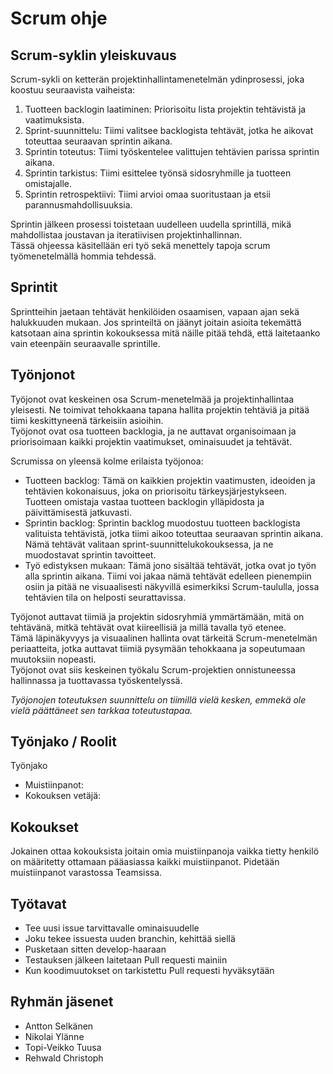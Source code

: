 # Scrum ohje
## Scrum-syklin yleiskuvaus
Scrum-sykli on ketterän projektinhallintamenetelmän ydinprosessi, joka koostuu seuraavista vaiheista:

1. Tuotteen backlogin laatiminen: Priorisoitu lista projektin tehtävistä ja vaatimuksista.
2. Sprint-suunnittelu: Tiimi valitsee backlogista tehtävät, jotka he aikovat toteuttaa seuraavan sprintin aikana.
3. Sprintin toteutus: Tiimi työskentelee valittujen tehtävien parissa sprintin aikana.
4. Sprintin tarkistus: Tiimi esittelee työnsä sidosryhmille ja tuotteen omistajalle.
5. Sprintin retrospektiivi: Tiimi arvioi omaa suoritustaan ja etsii parannusmahdollisuuksia.

Sprintin jälkeen prosessi toistetaan uudelleen uudella sprintillä, mikä mahdollistaa joustavan ja iteratiivisen projektinhallinnan.<br>
Tässä ohjeessa käsitellään eri työ sekä menettely tapoja scrum työmenetelmällä hommia tehdessä.
## Sprintit
Sprintteihin jaetaan tehtävät henkilöiden osaamisen, vapaan ajan sekä halukkuuden mukaan. Jos sprinteiltä on jäänyt joitain asioita tekemättä katsotaan aina sprintin kokouksessa mitä näille pitää tehdä, että laitetaanko vain eteenpäin seuraavalle sprintille.
## Työnjonot
Työjonot ovat keskeinen osa Scrum-menetelmää ja projektinhallintaa yleisesti. Ne toimivat tehokkaana tapana hallita projektin tehtäviä ja pitää tiimi keskittyneenä tärkeisiin asioihin.<br> 
Työjonot ovat osa tuotteen backlogia, ja ne auttavat organisoimaan ja priorisoimaan kaikki projektin vaatimukset, ominaisuudet ja tehtävät.<br>

Scrumissa on yleensä kolme erilaista työjonoa:
- Tuotteen backlog: Tämä on kaikkien projektin vaatimusten, ideoiden ja tehtävien kokonaisuus, joka on priorisoitu tärkeysjärjestykseen. Tuotteen omistaja vastaa tuotteen backlogin ylläpidosta ja päivittämisestä jatkuvasti.
- Sprintin backlog: Sprintin backlog muodostuu tuotteen backlogista valituista tehtävistä, jotka tiimi aikoo toteuttaa seuraavan sprintin aikana. Nämä tehtävät valitaan sprint-suunnittelukokouksessa, ja ne muodostavat sprintin tavoitteet.
- Työ edistyksen mukaan: Tämä jono sisältää tehtävät, jotka ovat jo työn alla sprintin aikana. Tiimi voi jakaa nämä tehtävät edelleen pienempiin osiin ja pitää ne visuaalisesti näkyvillä esimerkiksi Scrum-taululla, jossa tehtävien tila on helposti seurattavissa.

Työjonot auttavat tiimiä ja projektin sidosryhmiä ymmärtämään, mitä on tehtävänä, mitkä tehtävät ovat kiireellisiä ja millä tavalla työ etenee. <br>
Tämä läpinäkyvyys ja visuaalinen hallinta ovat tärkeitä Scrum-menetelmän periaatteita, jotka auttavat tiimiä pysymään tehokkaana ja sopeutumaan muutoksiin nopeasti. <br>
Työjonot ovat siis keskeinen työkalu Scrum-projektien onnistuneessa hallinnassa ja tuottavassa työskentelyssä.

*Työjonojen toteutuksen suunnittelu on tiimillä vielä kesken, emmekä ole vielä päättäneet sen tarkkaa toteutustapaa.*
## Työnjako / Roolit
Työnjako
 - Muistiinpanot:
 - Kokouksen vetäjä:


## Kokoukset
Jokainen ottaa kokouksista joitain omia muistiinpanoja vaikka tietty henkilö on määritetty ottamaan pääasiassa kaikki muistiinpanot. Pidetään muistiinpanot varastossa Teamsissa.

## Työtavat
 - Tee uusi issue tarvittavalle ominaisuudelle
 - Joku tekee issuesta uuden branchin, kehittää siellä
 - Pusketaan sitten develop-haaraan
 - Testauksen jälkeen laitetaan Pull requesti mainiin
 - Kun koodimuutokset on tarkistettu Pull requesti hyväksytään

## Ryhmän jäsenet
 - Antton Selkänen
 - Nikolai Ylänne
 - Topi-Veikko Tuusa
 - Rehwald Christoph
